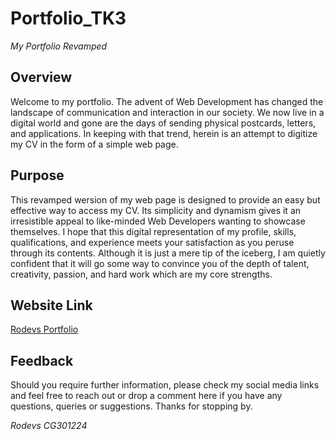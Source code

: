 # Portfolio_TK3
_My Portfolio Revamped_

## Overview
Welcome to my portfolio. The advent of Web Development has changed the landscape of communication and interaction in our society. We now live in a digital world and gone are the days of sending physical postcards, letters, and applications. In keeping with that trend, herein is an attempt to digitize my CV in the form of a simple web page.

## Purpose
This revamped wersion of my web page is designed to provide an easy but effective way to access my CV. Its simplicity and dynamism gives it an irresistible appeal to like-minded Web Developers wanting to showcase themselves.  I hope that this digital representation of my profile, skills, qualifications, and experience meets your satisfaction as you peruse through its contents. Although it is just a mere tip of the iceberg, I am quietly confident that it will go some way to convince you of the depth of talent, creativity, passion, and hard work which are my core strengths.

## Website Link
[Rodevs Portfolio](https://rodev-apps.github.io/Portfolio_TK3/)

## Feedback
Should you require further information, please check my social media links and feel free to reach out or drop a comment here if you have any questions, queries or suggestions. Thanks for stopping by.

_Rodevs CG301224_
